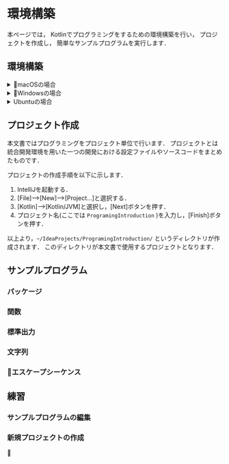 # 環境構築

本ページでは，
Kotlinでプログラミングをするための環境構築を行い，
プロジェクトを作成し，
簡単なサンプルプログラムを実行します．

## 環境構築

<details><summary>macOSの場合</summary><div>

1. **Homebrew:** 
ターミナルを起動して以下を実行し，Homebrewをインストールする．
```sh
/usr/bin/ruby -e "$(curl -fsSL https://raw.githubusercontent.com/Homebrew/install/master/install)"
```
1. **Java:** ターミナルで以下を実行し，Javaをインストールする．
```sh
brew cask install java
```
1. **IntelliJ IDEA CS:** 以下のリンクからIntelliJ IDEAのCommunityエディションをダウンロードします．  
[https://www.jetbrains.com/idea/](https://www.jetbrains.com/idea/)  
その後，`/Application` ディレクトリにコピーしてアプリを起動し，指示に従ってセットアップします．

HomebrewはmacOSのパッケージマネージャの一つで，アプリケーションの管理をするためのプログラムです．
Javaはプログラミング言語の一つで，Kotlinを利用するために必要となります．
IntelliJは統合開発環境の一つで，プログラミングをするためのアプリケーションです．

</div></details>

<details><summary>Windowsの場合</summary><div>
</div></details>

<details><summary>Ubuntuの場合</summary><div>

1. **Java:** 端末を起動して以下を実行し，Javaをインストールします．  
```sh
sudo apt install default-jdk
```
1. **IntelliJ IDEA CS:** 以下のリンクからIntelliJ IDEAのCommunityエディションをダウンロードします．  
[https://www.jetbrains.com/idea/](https://www.jetbrains.com/idea/)  
その後，ダウンロードしたファイルを展開し，`bin/idea.sh`を起動し，指示に従ってセットアップします．

Javaはプログラミング言語の一つで，Kotlinを利用するために必要となります．
IntelliJは統合開発環境の一つで，プログラミングをするためのアプリケーションです．

</div></details>

## プロジェクト作成

本文書ではプログラミングをプロジェクト単位で行います．
プロジェクトとは統合開発環境を用いた一つの開発における設定ファイルやソースコードをまとめたものです．

プロジェクトの作成手順を以下に示します．

1. IntelliJを起動する．
1. [File]-->[New]-->[Project...]と選択する．
1. [Kotlin]-->[Kotlin/JVM]と選択し，[Next]ボタンを押す．
1. プロジェクト名(ここでは `ProgramingIntroduction` )を入力し，[Finish]ボタンを押す．

以上より，`~/IdeaProjects/ProgramingIntroduction/` というディレクトリが作成されます．
このディレクトリが本文書で使用するプロジェクトとなります．

## サンプルプログラム

### パッケージ

### 関数

### 標準出力

### 文字列

### エスケープシーケンス

## 練習

### サンプルプログラムの編集

### 新規プロジェクトの作成




